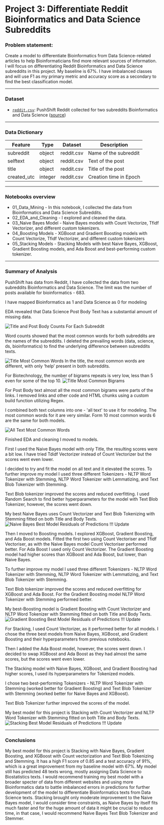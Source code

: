 # Project 3: Differentiate Reddit Bioinformatics and Data Science Subreddits



### Problem statement:

Create a model to differentiate Bioinformatics from Data Science-related articles to help Bioinformaticians find more relevant sources of information. I will focus on differentiating Reddit Bioinformatics and Data Science subreddits in this project. My baseline is 67%. I have imbalanced classes and will use F1 as my primary metric and accuracy score as a secondary to find the best classification model.

---

### Dataset

* [`reddit.csv`](./data/reddit.csv): PushShift Reddit collected for two subreddits Bioinformatics and Data Science ([source](https://api.pushshift.io/reddit/search/submission))


---

### Data Dictionary

|Feature|Type|Dataset|Description|
|---|---|---|---|
|subreddit|object|reddit.csv|Name of the subreddit|
|selftext|object|reddit.csv|Text of the post|
|title|object|reddit.csv|Title of the post|
|created_utc|integer|reddit.csv|Creation time in Epoch|

---
### Notebooks overview

 - 01_Data_Mining - In this notebook, I collected the data from Bioinformatics and Data Science Subreddits.
 - 02_EDA_and_Cleaning -  I explored and cleaned the data. 
 - 03_Naive Bayes Model - Naive Bayes models with Count Vectorize, Tfidf Vectorizer, and different custom tokenizers.
 - 04_Boosting Models - XGBoost and Gradient Boosting models with Count Vectorize, Tfidf Vectorizer, and different custom tokenizers
 - 05_Stacking Models - Stacking Models with best Naive Bayes, XGBoost, Gradient Boosting models, and Ada Boost and best-performing custom tokenizer.
 
---

### Summary of Analysis

PushShift has data from Reddit, I have collected the data from two subreddits Bioinformatics and Data Science. The limit was the number of posts available for bioinformatics - 683.

I have mapped Bioinformatics as 1 and Data Science as 0 for modeling

EDA revealed that Data Science Post Body Text has a substantial amount of missing data.

![Title and Post Body Counts For Each Subreddit](https://git.generalassemb.ly/ailinnesse/project-3/blob/main/images/title_post_body_counts.jpeg)

Word counts showed that the most common words for both subreddits are the names of the subreddits. 
I deleted the prevailing words (data, science, ds, bioinformatics) to find the underlying difference between subreddits texts.


![Title Most Common Words](https://git.generalassemb.ly/ailinnesse/project-3/blob/main/images/title_most_common_words.jpeg)
In the title, the most common words are different, with only ‘help’ present in both subreddits.



For Biotechnology, the number of bigrams repeats is very low, less than 5 even for some of the top 10.
![Title Most Common Bigrams](https://git.generalassemb.ly/ailinnesse/project-3/blob/main/images/title_common_bigrams.jpeg)

For Post Body text almost all the most common bigrams were parts of the links. I removed links and other code and HTML chunks using a custom build function utilizing Regex.

I combined both text columns into one - 'all text' to use it for modeling.
The most common words for it are very similar. Form 10 most common words 6 are the same for both models.

![All Text Most Common Words](https://git.generalassemb.ly/ailinnesse/project-3/blob/main/images/all_most_common_words.jpeg)


Finished EDA and cleaning I moved to models.

First I used the Naive Bayes model with only Title, the resulting scores were a bit low. I have tried Tdidf Vectorizer instead of Count Vectorizer but the scores went even lower.

I decided to try and fit the model on all text and it elevated the scores.
To further improve my model I used three different Tokenizers - NLTP Word Tokenizer with Stemming, NLTP Word Tokenizer with Lemmatizing, and Text Blob Tokenizer with Stemming.

Text Blob tokenizer improved the scores and reduced overfitting.
I used Random Search to find better hyperparameters for the model with Text Blob Tokenizer, however, the scores went down.

My best Naive Bayes uses Count Vectorizer and Text Blob Tokenizing with Stemming fitted on both Title and Body Texts.
![Naive Bayes Best Model Residuals of Predictions](https://git.generalassemb.ly/ailinnesse/project-3/blob/main/images/nb_residuals.jpeg)    !!! Update

Then I moved to Boosting models. I explored XGBoost, Gradient Boosting, and Ada Boost models. Fitted the first two using Count Vectoriser and Tfidf Vectoriser, as with the Naive Bayes model Count Vectoriser performed better. For Ada Boost I used only Count Vectorizer.
The Gradient Boosting model had higher scores than XGBoost and Ada Boost, but lower, than Naive Bayes.

To further improve my model I used three different Tokenizers - NLTP Word Tokenizer with Stemming, NLTP Word Tokenizer with Lemmatizing, and Text Blob Tokenizer with Stemming.

Text Blob tokenizer improved the scores and reduced overfitting for XGBoost and Ada Boost.
For the Gradient Boosting model NLTP Word Tokenizer with Stemming performed better. 

My best-Boosting model is Gradient Boosting with Count Vectorizer and NLTP Word Tokenizer with Stemming fitted on both Title and Body Texts.
![Gradient Boosting Best Model Residuals of Predictions](https://git.generalassemb.ly/ailinnesse/project-3/blob/main/images/gb_residuals.jpeg)  !!! Update


For Stacking, I used Count Vectorizer, as it performed better for all models.
I chose the three best models from Naive Bayes, XGBoost, and Gradient Boosting and their hyperparameters from previous notebooks.

Then I added the Ada Boost model, however, the scores went down.
I decided to swap XGBoost and Ada Boost as they had almost the same scores, but the scores went even lower.

The Stacking model with Naive Bayes, XGBoost, and Gradient Boosting had higher scores, I used its hyperparameters for Tokenized models.

I chose two best-performing Tokenizers - NLTP Word Tokenizer with Stemming (worked better for Gradient Boosting) and Text Blob Tokenizer with Stemming (worked better for Naive Bayes and XGBoost).

Text Blob Tokenizer further improved the scores of the model.

My best model for this project is Stacking with Count Vectorizer and NLTP Word Tokenizer with Stemming fitted on both Title and Body Texts.
![Stacking Best Model Residuals of Predictions](https://git.generalassemb.ly/ailinnesse/project-3/blob/main/images/gb_residuals.jpeg)  !!! Update

---

### Conclusions


My best model for this project is Stacking with Naive Bayes, Gradient Boosting, and XGBoost with Count vectorization and Text Blob Tokenizing and Stemming. It has a high F1 score of 0.85 and a test accuracy of 91%, which is a great improvement from my baseline model with 67%. My model still has predicted 48 texts wrong, mostly assigning Data Science to Biostatistics texts.
I would recommend training my best model with a broader specter of data from different websites and using more Bioinformatics data to battle imbalanced errors in predictions for further development of the model to differentiate Bioinformatics texts from Data Science texts. Stacking brought only moderate improvement to the Naive Bayes model, I would consider time constraints, as Naive Bayes by itself fits much faster and for the huge amount of data it might be crucial to reduce time, in that case, I would recommend Naive Bayes Text Blob Tokenizer and Stemmer.




